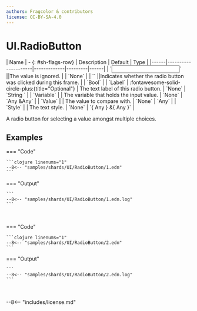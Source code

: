 ```yaml
---
authors: Fragcolor & contributors
license: CC-BY-SA-4.0
---
```



# UI.RadioButton

<div class="sh-parameters" markdown="1">
| Name | - {: #sh-flags-row} | Description | Default | Type |
|------|---------------------|-------------|---------|------|
| `<input>` ||The value is ignored. | | `None` |
| `<output>` ||Indicates whether the radio button was clicked during this frame. | | `Bool` |
| `Label` | :fontawesome-solid-circle-plus:{title="Optional"}  | The text label of this radio button. | `None` | `String ` |
| `Variable` |  | The variable that holds the input value. | `None` | `Any &Any` |
| `Value` |  | The value to compare with. | `None` | `Any` |
| `Style` |  | The text style. | `None` | `{ Any } &{ Any }` |

</div>

A radio button for selecting a value amongst multiple choices.

## Examples

=== "Code"

    ```clojure linenums="1"
    --8<-- "samples/shards/UI/RadioButton/1.edn"
    ```

=== "Output"

    ```
    --8<-- "samples/shards/UI/RadioButton/1.edn.log"
    ```
&nbsp;

=== "Code"

    ```clojure linenums="1"
    --8<-- "samples/shards/UI/RadioButton/2.edn"
    ```

=== "Output"

    ```
    --8<-- "samples/shards/UI/RadioButton/2.edn.log"
    ```
&nbsp;

--8<-- "includes/license.md"
